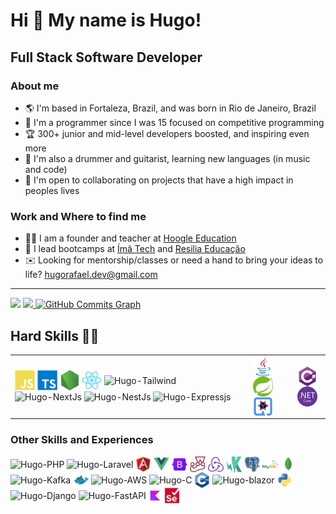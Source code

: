 # Hi 👋 My name is Hugo!

## Full Stack Software Developer
  
 ### About me
 
 * 🌎 I'm based in Fortaleza, Brazil, and was born in Rio de Janeiro, Brazil
 * 🌱 I'm a programmer since I was 15 focused on competitive programming
 * 🏆 300+ junior and mid-level developers boosted, and inspiring even more
 * 🎸 I'm also a drummer and guitarist, learning new languages (in music and code)
 * 🤝 I'm open to collaborating on projects that have a high impact in peoples lives

 ### Work and Where to find me
 
 * 🧑‍💻 I am a founder and teacher at [Hoogle Education](https://www.linkedin.com/company/hoogle)
 * 🍎 I lead bootcamps at [Ímã Tech](https://github.com/imalearningplace-education) and [Resilia Educação](https://github.com/resilia-br)
 * ✉️ Looking for mentorship/classes or need a hand to bring your ideas to life? [hugorafael.dev@gmail.com](mailto:hugorafael.dev@gmail.com)
 
 <hr>
 
 <div style="align = center" >
   <img height="165em" src="https://github-readme-stats.vercel.app/api?username=hgrafa&show_icons=true&theme=tokyonight&include_all_commits=true&count_private=true&hide_border=true&hide_rank=true&hide=commits&custom_title=Stats"/>
<!--   <img height="140em" src="https://github-readme-stats.vercel.app/api/top-langs/?username=hgrafa&layout=compact&langs_count=7&theme=tokyonight&exclude_repo=beecrowd-solutions&hide_border=true&hide=makefile"/> -->
  <a href="github.com/hgrafa">
    <img height="165em" src="http://github-readme-streak-stats.herokuapp.com?user=hgrafa&theme=tokyonight&hide_border=true&fire=FF00E9" />
  </a>
  <a href="github.com/hgrafa">
   <img height="260em" src="https://github-readme-activity-graph.vercel.app/graph?username=hgrafa&theme=github&hide_border=true&bg_color=1A1B27&color=628FDA&line=2BAEAE&point=FE00E8&custom_title=Commits%20Graph" alt="GitHub Commits Graph" /> 
 </a> 
</div>

## Hard Skills 🧑‍💻

<div style="display: inline_block; align = center">
  <table>
    <tr>
      <td>
        <img align="center" alt="Hugo-JS" height="32" src="https://raw.githubusercontent.com/devicons/devicon/master/icons/javascript/javascript-plain.svg">
        <img align="center" alt="Hugo-TS" height="32" src="https://raw.githubusercontent.com/devicons/devicon/master/icons/typescript/typescript-plain.svg">
        <img align="center" alt="Hugo-NodeJs" height="32" src="https://raw.githubusercontent.com/devicons/devicon/master/icons/nodejs/nodejs-original.svg">
        <img align="center" alt="Hugo-React" height="32" src="https://raw.githubusercontent.com/devicons/devicon/master/icons/react/react-original.svg">
        <img align="center" alt="Hugo-Tailwind" height="32" src="https://cdn.jsdelivr.net/gh/devicons/devicon@latest/icons/tailwindcss/tailwindcss-original.svg">
        <img align="center" alt="Hugo-NextJs" width="32" src="https://raw.githubusercontent.com/danielcranney/readme-generator/main/public/icons/skills/nextjs-colored-dark.svg"/>
        <img align="center" alt="Hugo-NestJs" height="32" src="https://cdn.jsdelivr.net/gh/devicons/devicon@latest/icons/nestjs/nestjs-original.svg">
        <img align="center" alt="Hugo-Expressjs" height="32" src="https://raw.githubusercontent.com/danielcranney/readme-generator/main/public/icons/skills/express-colored-dark.svg">
      </td>
      <td>
        <img align="center" alt="Hugo-Java" height="32" src="https://raw.githubusercontent.com/devicons/devicon/master/icons/java/java-original.svg">
        <img align="center" alt="Hugo-Springboot" height="32" src="https://raw.githubusercontent.com/devicons/devicon/master/icons/spring/spring-original.svg">
        <img align="center" alt="Hugo-Springboot" height="32" src="https://raw.githubusercontent.com/devicons/devicon/master/icons/quarkus/quarkus-original.svg">
      </td>
      <td>
        <img align="center" alt="Hugo-C#" height="32" src="https://raw.githubusercontent.com/devicons/devicon/master/icons/csharp/csharp-original.svg">   
        <img align="center" alt="Hugo-dotnetcore" height="32" src="https://raw.githubusercontent.com/devicons/devicon/master/icons/dotnetcore/dotnetcore-original.svg">
      </td>
    </tr>
 </table> 
 
  
</div>
 
 ### Other Skills and Experiences
 <span>
  <img align="center" alt="Hugo-PHP" height="25" src="https://cdn.jsdelivr.net/gh/devicons/devicon@latest/icons/php/php-original.svg">
  <img align="center" alt="Hugo-Laravel" height="25" src="https://cdn.jsdelivr.net/gh/devicons/devicon@latest/icons/laravel/laravel-original.svg">
  <img align="center" alt="Hugo-Angular" height="25" src="https://raw.githubusercontent.com/devicons/devicon/master/icons/angularjs/angularjs-original.svg">
  <img align="center" alt="Hugo-VueJs" height="25" src="https://raw.githubusercontent.com/devicons/devicon/master/icons/vuejs/vuejs-original.svg">
  <img align="center" alt="Hugo-Bootstrap" height="25" src="https://raw.githubusercontent.com/devicons/devicon/master/icons/bootstrap/bootstrap-original.svg">
  <img align="center" alt="Hugo-Jest" height="25" src="https://raw.githubusercontent.com/devicons/devicon/master/icons/jest/jest-plain.svg">
  <img align="center" alt="Hugo-Redux" height="25" src="https://raw.githubusercontent.com/devicons/devicon/master/icons/redux/redux-original.svg">
  <img align="center" alt="Hugo-Karma" height="25" src="https://raw.githubusercontent.com/devicons/devicon/master/icons/karma/karma-original.svg">
  <img align="center" alt="Hugo-PostreSQL" height="25" src="https://raw.githubusercontent.com/devicons/devicon/master/icons/postgresql/postgresql-original.svg">
  <img align="center" alt="Hugo-MySQL" height="25" src="https://raw.githubusercontent.com/devicons/devicon/master/icons/mysql/mysql-original-wordmark.svg">
  <img align="center" alt="Hugo-MongoDB" height="25" src="https://raw.githubusercontent.com/devicons/devicon/master/icons/mongodb/mongodb-original.svg">
  <img align="center" alt="Hugo-Kafka" height="25" src="https://cdn.jsdelivr.net/gh/devicons/devicon/icons/apachekafka/apachekafka-original.svg" />
  <img align="center" alt="Hugo-Docker" height="25" src="https://raw.githubusercontent.com/devicons/devicon/master/icons/docker/docker-original.svg">
  <img align="center" alt="Hugo-AWS" height="25" src="https://cdn.jsdelivr.net/gh/devicons/devicon@latest/icons/amazonwebservices/amazonwebservices-original-wordmark.svg">
  <img align="center" alt="Hugo-C" height="25" src="https://cdn.jsdelivr.net/gh/devicons/devicon/icons/c/c-original.svg" />
  <img align="center" alt="Hugo-Cplusplus" height="25" src="https://raw.githubusercontent.com/devicons/devicon/master/icons/cplusplus/cplusplus-original.svg">
  <img align="center" alt="Hugo-blazor" height="32" src="https://cdn.jsdelivr.net/gh/devicons/devicon@latest/icons/blazor/blazor-original.svg">
  <img align="center" alt="Hugo-Python" height="25" src="https://raw.githubusercontent.com/devicons/devicon/master/icons/python/python-original.svg">
  <img align="center" alt="Hugo-Django" height="25" src="https://cdn.jsdelivr.net/gh/devicons/devicon/icons/django/django-plain.svg" />
  <img align="center" alt="Hugo-FastAPI" height="25" src="https://cdn.jsdelivr.net/gh/devicons/devicon/icons/fastapi/fastapi-original.svg" />
  <img align="center" alt="Hugo-Kotlin" height="21" src="https://raw.githubusercontent.com/devicons/devicon/master/icons/kotlin/kotlin-original.svg">
  <img align="center" alt="Hugo-Selenium" height="25" src="https://raw.githubusercontent.com/devicons/devicon/master/icons/selenium/selenium-original.svg">
</span>
